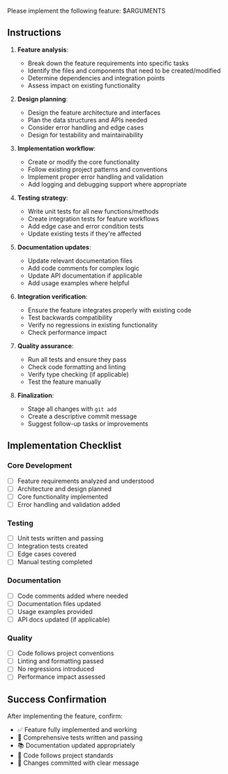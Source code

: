 Please implement the following feature: $ARGUMENTS

## Instructions

1. **Feature analysis**:
   - Break down the feature requirements into specific tasks
   - Identify the files and components that need to be created/modified
   - Determine dependencies and integration points
   - Assess impact on existing functionality

2. **Design planning**:
   - Design the feature architecture and interfaces
   - Plan the data structures and APIs needed
   - Consider error handling and edge cases
   - Design for testability and maintainability

3. **Implementation workflow**:
   - Create or modify the core functionality
   - Follow existing project patterns and conventions
   - Implement proper error handling and validation
   - Add logging and debugging support where appropriate

4. **Testing strategy**:
   - Write unit tests for all new functions/methods
   - Create integration tests for feature workflows
   - Add edge case and error condition tests
   - Update existing tests if they're affected

5. **Documentation updates**:
   - Update relevant documentation files
   - Add code comments for complex logic
   - Update API documentation if applicable
   - Add usage examples where helpful

6. **Integration verification**:
   - Ensure the feature integrates properly with existing code
   - Test backwards compatibility
   - Verify no regressions in existing functionality
   - Check performance impact

7. **Quality assurance**:
   - Run all tests and ensure they pass
   - Check code formatting and linting
   - Verify type checking (if applicable)
   - Test the feature manually

8. **Finalization**:
   - Stage all changes with `git add`
   - Create a descriptive commit message
   - Suggest follow-up tasks or improvements

## Implementation Checklist

### Core Development
- [ ] Feature requirements analyzed and understood
- [ ] Architecture and design planned
- [ ] Core functionality implemented
- [ ] Error handling and validation added

### Testing
- [ ] Unit tests written and passing
- [ ] Integration tests created
- [ ] Edge cases covered
- [ ] Manual testing completed

### Documentation
- [ ] Code comments added where needed
- [ ] Documentation files updated
- [ ] Usage examples provided
- [ ] API docs updated (if applicable)

### Quality
- [ ] Code follows project conventions
- [ ] Linting and formatting passed
- [ ] No regressions introduced
- [ ] Performance impact assessed

## Success Confirmation

After implementing the feature, confirm:
- ✅ Feature fully implemented and working
- 🧪 Comprehensive tests written and passing
- 📚 Documentation updated appropriately
- 🔧 Code follows project standards
- 📝 Changes committed with clear message